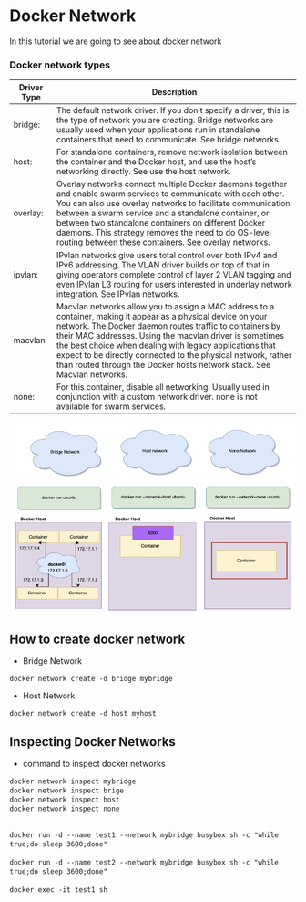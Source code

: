 # Docker Network
In this tutorial we are going to see about docker network

### Docker network types

|Driver Type | Description
|---|----|
|bridge: |The default network driver. If you don’t specify a driver, this is the type of network you are creating. Bridge networks are usually used when your applications run in standalone containers that need to communicate. See bridge networks.
|host: |For standalone containers, remove network isolation between the container and the Docker host, and use the host’s networking directly. See use the host network.
|overlay: |Overlay networks connect multiple Docker daemons together and enable swarm services to communicate with each other. You can also use overlay networks to facilitate communication between a swarm service and a standalone container, or between two standalone containers on different Docker daemons. This strategy removes the need to do OS-level routing between these containers. See overlay networks.
|ipvlan: |IPvlan networks give users total control over both IPv4 and IPv6 addressing. The VLAN driver builds on top of that in giving operators complete control of layer 2 VLAN tagging and even IPvlan L3 routing for users interested in underlay network integration. See IPvlan networks.
|macvlan: |Macvlan networks allow you to assign a MAC address to a container, making it appear as a physical device on your network. The Docker daemon routes traffic to containers by their MAC addresses. Using the macvlan driver is sometimes the best choice when dealing with legacy applications that expect to be directly connected to the physical network, rather than routed through the Docker hosts network stack. See Macvlan networks.
|none: |For this container, disable all networking. Usually used in conjunction with a custom network driver. none is not available for swarm services. 


![](docker-network.png)

## How to create docker network

- Bridge Network
```docker
docker network create -d bridge mybridge
```

- Host Network
```docker
docker network create -d host myhost
```

## Inspecting Docker Networks

- command to inspect docker networks
```docker 
docker network inspect mybridge
docker network inspect brige
docker network inspect host
docker network inspect none
```

##
```docker
docker run -d --name test1 --network mybridge busybox sh -c "while true;do sleep 3600;done"

docker run -d --name test2 --network mybridge busybox sh -c "while true;do sleep 3600;done"

docker exec -it test1 sh
```